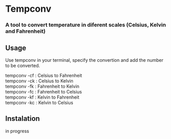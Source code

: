 # Tempconv
### A tool to convert temperature in diferent scales (Celsius, Kelvin and Fahrenheit)

## Usage
Use tempconv in your terminal, specify the convertion and add the number to be converted.

tempconv -cf <number>: Celsius to Fahrenheit<br>
tempconv -ck <number>: Celsius to Kelvin<br>
tempconv -fk <number>: Fahrenheit to Kelvin<br>
tempconv -fc <number>: Fahrenheit to Celsius<br>
tempconv -kf <number>: Kelvin to Fahrenheit<br>
tempconv -kc <number>: Kelvin to Celsius<br>

## Instalation
in progress
